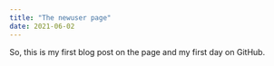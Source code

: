 ```yaml
---
title: "The newuser page"
date: 2021-06-02
---
```

So, this is my first blog post on the page and my first day on GitHub.
